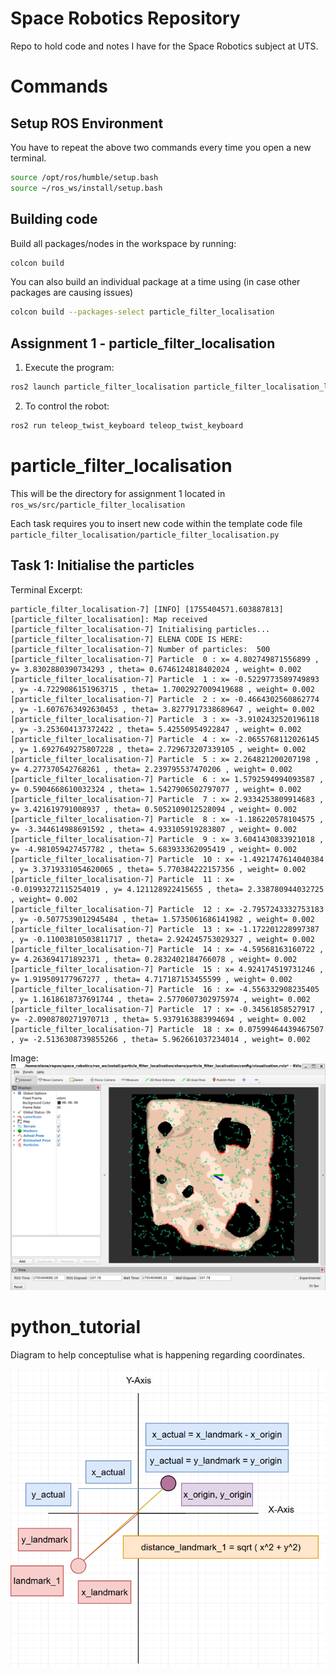 # Space Robotics Repository
Repo to hold code and notes I have for the Space Robotics subject at UTS.

# Commands

## Setup ROS Environment
You have to repeat the above two commands every time you open a new terminal.
```sh
source /opt/ros/humble/setup.bash
source ~/ros_ws/install/setup.bash
```

## Building code
Build all packages/nodes in the workspace by running:
```sh
colcon build
```

You can also build an individual package at a time using (in case other packages are causing issues)

```sh
colcon build --packages-select particle_filter_localisation
```

## Assignment 1 - particle_filter_localisation
1. Execute the program:
```sh
ros2 launch particle_filter_localisation particle_filter_localisation_launch.py
```
2. To control the robot:
```sh
ros2 run teleop_twist_keyboard teleop_twist_keyboard
```

# particle_filter_localisation
This will be the directory for assignment 1 located in `ros_ws/src/particle_filter_localisation`

Each task requires you to insert new code within the template code file
`particle_filter_localisation/particle_filter_localisation.py`

## Task 1: Initialise the particles
Terminal Excerpt:
```
particle_filter_localisation-7] [INFO] [1755404571.603887813] [particle_filter_localisation]: Map received
[particle_filter_localisation-7] Initialising particles...
[particle_filter_localisation-7] ELENA CODE IS HERE: 
[particle_filter_localisation-7] Number of particles:  500
[particle_filter_localisation-7] Particle  0 : x= 4.802749871556899 , y= 3.8302880390734293 , theta= 0.6746124818402024 , weight= 0.002
[particle_filter_localisation-7] Particle  1 : x= -0.5229773589749893 , y= -4.7229086151963715 , theta= 1.7002927009419688 , weight= 0.002
[particle_filter_localisation-7] Particle  2 : x= -0.4664302560862774 , y= -1.6076763492630453 , theta= 3.8277917338689647 , weight= 0.002
[particle_filter_localisation-7] Particle  3 : x= -3.9102432520196118 , y= -3.253604137372422 , theta= 5.42550954922847 , weight= 0.002
[particle_filter_localisation-7] Particle  4 : x= -2.0655768112026145 , y= 1.6927649275807228 , theta= 2.729673207339105 , weight= 0.002
[particle_filter_localisation-7] Particle  5 : x= 2.264821200207198 , y= 4.277370542768261 , theta= 2.239795537470206 , weight= 0.002
[particle_filter_localisation-7] Particle  6 : x= 1.5792594994093587 , y= 0.5904668610032324 , theta= 1.5427906502797077 , weight= 0.002
[particle_filter_localisation-7] Particle  7 : x= 2.9334253809914683 , y= 3.421619791008937 , theta= 0.5052109012528094 , weight= 0.002
[particle_filter_localisation-7] Particle  8 : x= -1.186220578104575 , y= -3.344614988691592 , theta= 4.933105919283807 , weight= 0.002
[particle_filter_localisation-7] Particle  9 : x= 3.6041430833921018 , y= -4.981059427457782 , theta= 5.683933362095419 , weight= 0.002
[particle_filter_localisation-7] Particle  10 : x= -1.4921747614040384 , y= 3.3719331054620065 , theta= 5.770384222157356 , weight= 0.002
[particle_filter_localisation-7] Particle  11 : x= -0.01993272115254019 , y= 4.121128922415655 , theta= 2.338780944032725 , weight= 0.002
[particle_filter_localisation-7] Particle  12 : x= -2.7957243332753183 , y= -0.5077539012945484 , theta= 1.5735061686141982 , weight= 0.002
[particle_filter_localisation-7] Particle  13 : x= -1.172201228997387 , y= -0.11003810503811717 , theta= 2.924245753029327 , weight= 0.002
[particle_filter_localisation-7] Particle  14 : x= -4.59568163160722 , y= 4.263694171892371 , theta= 0.2832402184766078 , weight= 0.002
[particle_filter_localisation-7] Particle  15 : x= 4.924174519731246 , y= 1.919509177967277 , theta= 4.717187153455599 , weight= 0.002
[particle_filter_localisation-7] Particle  16 : x= -4.556332908235405 , y= 1.1618618737691744 , theta= 2.5770607302975974 , weight= 0.002
[particle_filter_localisation-7] Particle  17 : x= -0.34561858527917 , y= -2.0908780271970713 , theta= 5.9379163883994694 , weight= 0.002
[particle_filter_localisation-7] Particle  18 : x= 0.07599464439467507 , y= -2.5136308739855266 , theta= 5.962661037234014 , weight= 0.002
```

Image:
![task_1](https://github.com/elenajusto/space_robotics/blob/main/images/task_1.png)

# python_tutorial
Diagram to help conceptulise what is happening regarding coordinates.

![coordinates](https://github.com/elenajusto/space_robotics/blob/main/images/coordinates.png)